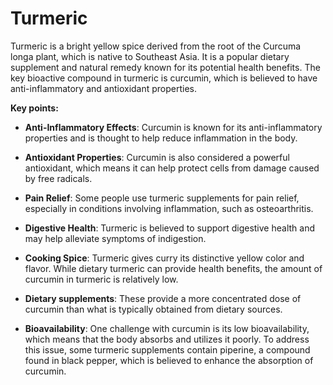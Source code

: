# Turmeric

Turmeric is a bright yellow spice derived from the root of the Curcuma longa plant, which is native to Southeast Asia. It is a popular dietary supplement and natural remedy known for its potential health benefits. The key bioactive compound in turmeric is curcumin, which is believed to have anti-inflammatory and antioxidant properties.

**Key points:**

* **Anti-Inflammatory Effects**: Curcumin is known for its anti-inflammatory properties and is thought to help reduce inflammation in the body.

* **Antioxidant Properties**: Curcumin is also considered a powerful antioxidant, which means it can help protect cells from damage caused by free radicals.

* **Pain Relief**: Some people use turmeric supplements for pain relief, especially in conditions involving inflammation, such as osteoarthritis.

* **Digestive Health**: Turmeric is believed to support digestive health and may help alleviate symptoms of indigestion.

* **Cooking Spice**: Turmeric gives curry its distinctive yellow color and flavor. While dietary turmeric can provide health benefits, the amount of curcumin in turmeric is relatively low.

* **Dietary supplements**: These provide a more concentrated dose of curcumin than what is typically obtained from dietary sources.

* **Bioavailability**: One challenge with curcumin is its low bioavailability, which means that the body absorbs and utilizes it poorly. To address this issue, some turmeric supplements contain piperine, a compound found in black pepper, which is believed to enhance the absorption of curcumin.
